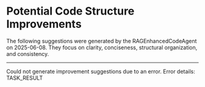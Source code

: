 # Potential Code Structure Improvements

The following suggestions were generated by the RAGEnhancedCodeAgent on 2025-06-08.
They focus on clarity, conciseness, structural organization, and consistency.

---

Could not generate improvement suggestions due to an error.
Error details: TASK_RESULT
